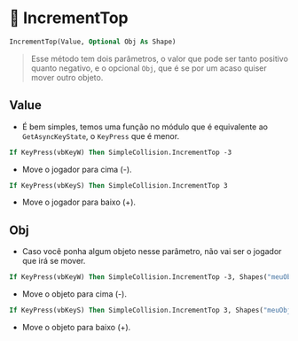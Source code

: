 # 🛫 IncrementTop
```vb
IncrementTop(Value, Optional Obj As Shape)
```
> Esse método tem dois parâmetros, o valor que pode ser tanto positivo quanto negativo, e o opcional `Obj`, que é se por um acaso quiser mover outro objeto.

## Value
* É bem simples, temos uma função no módulo que é equivalente ao `GetAsyncKeyState`, o `KeyPress` que é menor.
```vb
If KeyPress(vbKeyW) Then SimpleCollision.IncrementTop -3
```
  * Move o jogador para cima (-).

```vb
If KeyPress(vbKeyS) Then SimpleCollision.IncrementTop 3
```
  * Move o jogador para baixo (+).

## Obj
* Caso você ponha algum objeto nesse parâmetro, não vai ser o jogador que irá se mover.
```vb
If KeyPress(vbKeyW) Then SimpleCollision.IncrementTop -3, Shapes("meuObjeto")
```
  * Move o objeto para cima (-).

```vb
If KeyPress(vbKeyS) Then SimpleCollision.IncrementTop 3, Shapes("meuObjeto")
```
  * Move o objeto para baixo (+).

